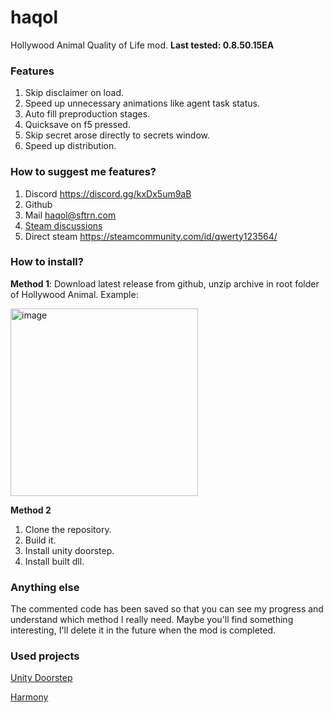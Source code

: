 # haqol
Hollywood Animal Quality of Life mod. **Last tested: 0.8.50.15EA**

### Features
1. Skip disclaimer on load.
2. Speed up unnecessary animations like agent task status.
3. Auto fill preproduction stages.
4. Quicksave on f5 pressed.
5. Skip secret arose directly to secrets window.
6. Speed up distribution.

   
### How to suggest me features?
1. Discord https://discord.gg/kxDx5um9aB
2. Github
3. Mail haqol@sftrn.com
4. [Steam discussions](https://steamcommunity.com/app/2680550/discussions/0/594032928485502764/)
5. Direct steam https://steamcommunity.com/id/qwerty123564/

### How to install?

**Method 1**:
Download latest release from github, unzip archive in root folder of Hollywood Animal.
Example: 

<img height="300" alt="image" src="https://github.com/user-attachments/assets/66b7cee4-ef0c-43a9-b2ab-c18d567d1a0f" />


**Method 2**
1. Clone the repository.
2. Build it.
3. Install unity doorstep.
4. Install built dll.

### Anything else
The commented code has been saved so that you can see my progress and understand which method I really need. Maybe you'll find something interesting, I'll delete it in the future when the mod is completed.

### Used projects
[Unity Doorstep](https://github.com/NeighTools/UnityDoorstop)

[Harmony](https://github.com/pardeike/Harmony)






